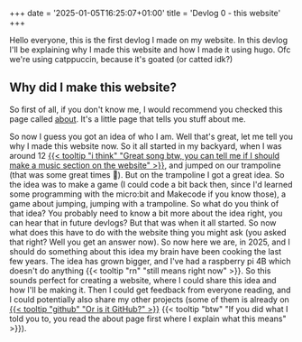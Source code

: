+++
date = '2025-01-05T16:25:07+01:00'
title = 'Devlog 0 - this website'
+++

Hello everyone, this is the first devlog I made on my website. In this devlog I'll be explaining why I made this website and how I made it using hugo. Ofc we're using catppuccin, because it's goated (or catted idk?)

## Why did I make this website?

So first of all, if you don't know me, I would recommend you checked this page called [about](/about). It's a little page that tells you stuff about me.

So now I guess you got an idea of who I am. Well that's great, let me tell you why I made this website now. So it all started in my backyard, when I was around 12 [{{< tooltip "i think" "Great song btw, you can tell me if I should make a music section on the website" >}}](https://open.spotify.com/track/4f8Mh5wuWHOsfXtzjrJB3t?si=aca5a91e30e54199), and jumped on our trampoline (that was some great times 🥲). But on the trampoline I got a great idea. So the idea was to make a game (I could code a bit back then, since I'd learned some programming with the micro:bit and Makecode if you know those), a game about jumping, jumping with a trampoline. So what do you think of that idea? You probably need to know a bit more about the idea right, you can hear that in future devlogs? But that was when it all started. So now what does this have to do with the website thing you might ask (you asked that right? Well you get an answer now). So now here we are, in 2025, and I should do something about this idea my brain have been cooking the last few years. The idea has grown bigger, and I've had a raspberry pi 4B which doesn't do anything {{< tooltip "rn" "still means right now" >}}. So this sounds perfect for creating a website, where I could share this idea and how I'll be making it. Then I could get feedback from everyone reading, and I could potentially also share my other projects (some of them is already on [{{< tooltip "github" "Or is it GitHub?" >}}](https://github.com/LukasElias) {{< tooltip "btw" "If you did what I told you to, you read the about page first where I explain what this means" >}}).
